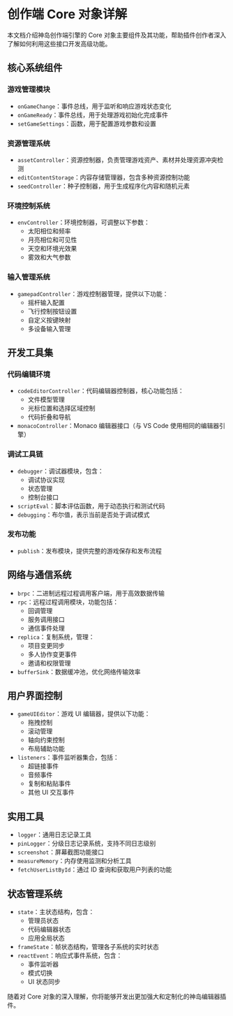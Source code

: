# 创作端 Core 对象详解

本文档介绍神岛创作端引擎的 Core 对象主要组件及其功能，帮助插件创作者深入了解如何利用这些接口开发高级功能。

## 核心系统组件

### 游戏管理模块

- `onGameChange`：事件总线，用于监听和响应游戏状态变化
- `onGameReady`：事件总线，用于处理游戏初始化完成事件
- `setGameSettings`：函数，用于配置游戏参数和设置

### 资源管理系统

- `assetController`：资源控制器，负责管理游戏资产、素材并处理资源冲突检测
- `editContentStorage`：内容存储管理器，包含多种资源控制功能
- `seedController`：种子控制器，用于生成程序化内容和随机元素

### 环境控制系统

- `envController`：环境控制器，可调整以下参数：
  - 太阳相位和频率
  - 月亮相位和可见性
  - 天空和环境光效果
  - 雾效和大气参数

### 输入管理系统

- `gamepadController`：游戏控制器管理，提供以下功能：
  - 摇杆输入配置
  - 飞行控制按钮设置
  - 自定义按键映射
  - 多设备输入管理

## 开发工具集

### 代码编辑环境

- `codeEditorController`：代码编辑器控制器，核心功能包括：
  - 文件模型管理
  - 光标位置和选择区域控制
  - 代码折叠和导航
- `monacoController`：Monaco 编辑器接口（与 VS Code 使用相同的编辑器引擎）

### 调试工具链

- `debugger`：调试器模块，包含：
  - 调试协议实现
  - 状态管理
  - 控制台接口
- `scriptEval`：脚本评估函数，用于动态执行和测试代码
- `debugging`：布尔值，表示当前是否处于调试模式

### 发布功能

- `publish`：发布模块，提供完整的游戏保存和发布流程

## 网络与通信系统

- `brpc`：二进制远程过程调用客户端，用于高效数据传输
- `rpc`：远程过程调用模块，功能包括：
  - 回调管理
  - 服务调用接口
  - 通信事件处理
- `replica`：复制系统，管理：
  - 项目变更同步
  - 多人协作变更事件
  - 邀请和权限管理
- `bufferSink`：数据缓冲池，优化网络传输效率

## 用户界面控制

- `gameUIEditor`：游戏 UI 编辑器，提供以下功能：
  - 拖拽控制
  - 滚动管理
  - 轴向约束控制
  - 布局辅助功能
- `listeners`：事件监听器集合，包括：
  - 超链接事件
  - 音频事件
  - 复制和粘贴事件
  - 其他 UI 交互事件

## 实用工具

- `logger`：通用日志记录工具
- `pinLogger`：分级日志记录系统，支持不同日志级别
- `screenshot`：屏幕截图功能接口
- `measureMemory`：内存使用监测和分析工具
- `fetchUserListById`：通过 ID 查询和获取用户列表的功能

## 状态管理系统

- `state`：主状态结构，包含：
  - 管理员状态
  - 代码编辑器状态
  - 应用全局状态
- `frameState`：帧状态结构，管理各子系统的实时状态
- `reactEvent`：响应式事件系统，包含：
  - 事件监听器
  - 模式切换
  - UI 状态同步

随着对 Core 对象的深入理解，你将能够开发出更加强大和定制化的神岛编辑器插件。
